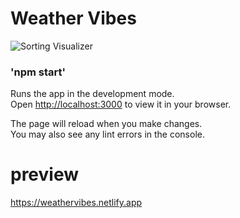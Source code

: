 # Weather Vibes
![Sorting Visualizer](weatherVibesImg.png)

### 'npm start'

Runs the app in the development mode.\
Open [http://localhost:3000](http://localhost:3000) to view it in your browser.

The page will reload when you make changes.\
You may also see any lint errors in the console.

# preview
https://weathervibes.netlify.app

